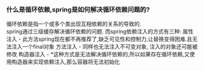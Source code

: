 ### 什么是循环依赖,spring是如何解决循环依赖问题的?

循环依赖是指一个或多个类出现互相依赖的关系的导致的.  
spring通过三级缓存解决循环依赖的问题.
而spring依赖注入的方式有三种:
属性注入 - 此方法spring现在都不再推荐了,缺乏可见性和控制力,让替换变得困难.且无法注入一个final对象
方法注入 - 同样也无法注入不可变对象, 注入的对象还可能被修改
构造器注入 - *这种方式是无法解决循环依赖的,所以如果存在循环依赖,又使用构造器来实现依赖注入,那么容器将无法初始化

### 
